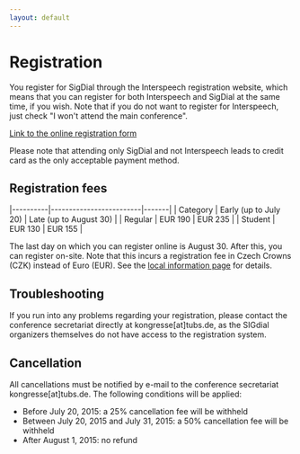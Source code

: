 ```yaml
---
layout: default
---
```


# Registration

You register for SigDial through the Interspeech registration website, which means that you can register for both Interspeech and SigDial at the same time, if you wish. Note that if you do not want to register for Interspeech, just check "I won't attend the main conference". 

[Link to the online registration form](https://register-tubs.de/interspeech)

Please note that attending only SigDial and not Interspeech leads to credit card as the only acceptable payment method.


## Registration fees 

|----------|-------------------------|-------|
| Category | Early (up to July 20)  | Late (up to August 30) |
| Regular  | EUR 190                   | EUR 235 |
| Student  | EUR 130                   | EUR 155 |

The last day on which you can register online is August 30.
After this, you can register on-site. Note that this incurs a
registration fee in Czech Crowns (CZK) instead of Euro (EUR). See the
[local information page](https://ufal.mff.cuni.cz/events/sigdial-2015)
for details.


## Troubleshooting 

If you run into any problems regarding your registration, please
contact the conference secretariat directly at
kongresse[at]tubs.de, as the SIGdial organizers themselves do not have
access to the registration system.

## Cancellation

All cancellations must be notified by e-mail to the conference secretariat kongresse[at]tubs.de. The following conditions will be applied:

* Before July 20, 2015: a 25% cancellation fee will be withheld
* Between July 20, 2015 and July 31, 2015: a 50% cancellation fee will be withheld
* After August 1, 2015: no refund
